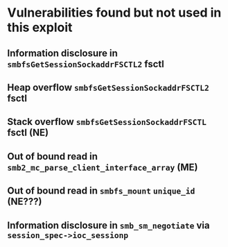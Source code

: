 # Vulnerabilities found but not used in this exploit

## Information disclosure in `smbfsGetSessionSockaddrFSCTL2` fsctl

## Heap overflow `smbfsGetSessionSockaddrFSCTL2` fsctl

## Stack overflow `smbfsGetSessionSockaddrFSCTL` fsctl (NE)

## Out of bound read in `smb2_mc_parse_client_interface_array` (ME)

## Out of bound read in `smbfs_mount` `unique_id` (NE???)

## Information disclosure in `smb_sm_negotiate` via `session_spec->ioc_sessionp`
